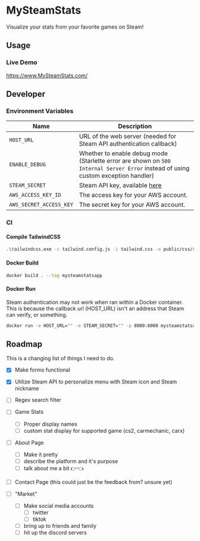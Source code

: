 # MySteamStats

Visualize your stats from your favorite games on Steam!

## Usage
### Live Demo
https://www.MySteamStats.com/


## Developer
### Environment Variables
| Name | Description |
| - | - |
| `HOST_URL` | URL of the web server (needed for Steam API authentication callback) |
| `ENABLE_DEBUG` | Whether to enable debug mode (Starlette error are shown on `500 Internal Server Error` instead of using custom exception handler) |
| `STEAM_SECRET` | Steam API key, available [here](https://steamcommunity.com/dev/apikey) |
| `AWS_ACCESS_KEY_ID` | The access key for your AWS account. |
| `AWS_SECRET_ACCESS_KEY` | The secret key for your AWS account.  |


### CI
#### Compile TailwindCSS
```sh
.\tailwindcss.exe -c tailwind.config.js -i tailwind.css -o public/css/styles.css
```
#### Docker Build
```sh
docker build . --tag mysteamstatsapp
```

#### Docker Run
Steam authentication may not work when ran within a Docker container. This is because the callback url (HOST_URL) isn't an address that Steam can verify, or something.

```sh
docker run -e HOST_URL="" -e STEAM_SECRET="" -p 8000:8000 mysteamstatsapp
```

## Roadmap
This is a changing list of things I need to do.

- [x] Make forms functional

- [x] Utilize Steam API to personalize menu with Steam icon and Steam nickname

- [ ] Regex search filter

- [ ] Game Stats
    - [ ] Proper display names
    - [ ] custom stat display for supported game (cs2, carmechanic, carx)

- [ ] About Page
    - [ ] Make it pretty
    - [ ] describe the platform and it's purpose
    - [ ] talk about me a bit 👉👈

- [ ] Contact Page (this could just be the feedback from? unsure yet)

- [ ] "Market"
    - [ ] Make social media accounts
        - [ ] twitter
        - [ ] tiktok
    - [ ] bring up to friends and family
    - [ ] hit up the discord servers
